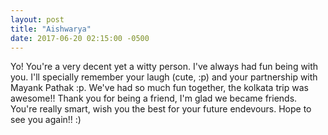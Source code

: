 ```yaml
---
layout: post
title: "Aishwarya"
date: 2017-06-20 02:15:00 -0500
---
```


Yo! You're a very decent yet a witty person. I've always had fun being with you. I'll specially remember your laugh (cute, :p) and your partnership with Mayank Pathak :p. We've had so much fun together, the kolkata trip was awesome!! Thank you for being a friend, I'm glad we became friends. You're really smart, wish you the best for your future endevours. Hope to see you again!! :)
